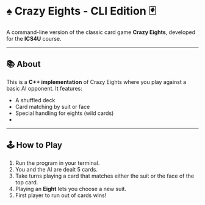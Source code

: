 # ♠️ Crazy Eights - CLI Edition 🃏

A command-line version of the classic card game **Crazy Eights**, developed for the **ICS4U** course.

---

## 📚 About

This is a **C++ implementation** of Crazy Eights where you play against a basic AI opponent. It features:
- A shuffled deck
- Card matching by suit or face
- Special handling for eights (wild cards)
- 
---

## 🕹️ How to Play

1. Run the program in your terminal.
2. You and the AI are dealt 5 cards.
3. Take turns playing a card that matches either the suit or the face of the top card.
4. Playing an **Eight** lets you choose a new suit.
5. First player to run out of cards wins!
